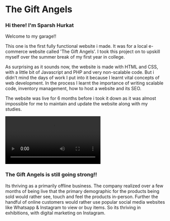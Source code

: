 # The Gift Angels

### Hi there! I'm Sparsh Hurkat
Welcome to my garage!!
 
This one is the first fully functional website i made. It was for a local e-commerce website called 'The Gift Angels'. I took this project on to upskill myself over the summer break of my first year in college.

As surprising as it sounds now, the website is made with HTML and CSS, with a little bit of Javascript and PHP and  very non-scalable code. But i didn't mind the days of work I put into it because I learnt vital concepts of web development. In the process I learnt the importance of writing scalable code, inventory management, how to host a website and its SEO.

The website was live for 6 months before i took it down as it was almost impossible for me to maintain and update the website along with my studies.

<video controls src="website_recording.mp4" title="Title" autoplay="on"></video>

### The Gift Angels is still going strong!!

Its thriving as a primarily offline business. The company realized over a few months of being live that the primary demographic for the products being sold would rather see, touch and feel the products in-person. Further the handful of online customers would rather use popular social media websites like Whatsapp & Instagram to view or buy items. So its thriving in exhibitions, with digital marketing on Instagram.